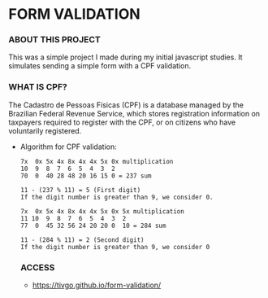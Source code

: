 # FORM VALIDATION

### ABOUT THIS PROJECT
This was a simple project I made during my initial javascript studies.
It simulates sending a simple form with a CPF validation.

### WHAT IS CPF?
The Cadastro de Pessoas Físicas (CPF) is a database managed by the Brazilian Federal Revenue Service, which stores registration information on taxpayers required to register with the CPF, or on citizens who have voluntarily registered.
- Algorithm for CPF validation:
  
  ```
  7x  0x 5x 4x 8x 4x 4x 5x 0x multiplication
  10  9  8  7  6  5  4  3  2
  70  0  40 28 48 20 16 15 0 = 237 sum

  11 - (237 % 11) = 5 (First digit)
  If the digit number is greater than 9, we consider 0.

  7x  0x 5x 4x 8x 4x 4x 5x 0x 5x multiplication
  11 10  9  8  7  6  5  4  3  2
  77  0  45 32 56 24 20 20 0  10 = 284 sum

  11 - (284 % 11) = 2 (Second digit)
  If the digit number is greater than 9, we consider 0
  ```
  
  ### ACCESS
  - https://tivgo.github.io/form-validation/

